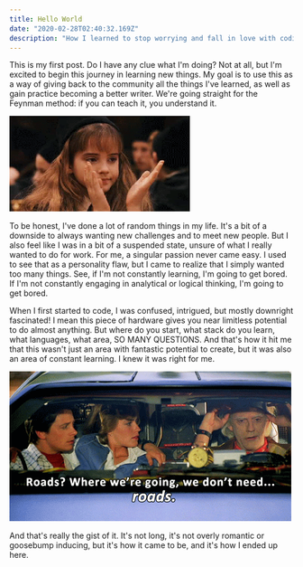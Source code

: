 ```yaml
---
title: Hello World
date: "2020-02-28T02:40:32.169Z"
description: "How I learned to stop worrying and fall in love with coding."
---
```


This is my first post. Do I have any clue what I'm doing? Not at all, but I'm excited to begin this journey in learning new things. My goal is to use this as a way of giving back to the community all the things I've learned, as well as gain practice becoming a better writer. We're going straight for the Feynman method: if you can teach it, you understand it.

![bored](./bored-clap.gif)

To be honest, I've done a lot of random things in my life. It's a bit of a downside to always wanting new challenges and to meet new people. But I also feel like I was in a bit of a suspended state, unsure of what I really wanted to do for work. For me, a singular passion never came easy. I used to see that as a personality flaw, but I came to realize that I simply wanted too many things. See, if I'm not constantly learning, I'm going to get bored. If I'm not constantly engaging in analytical or logical thinking, I'm going to get bored.

When I first started to code, I was confused, intrigued, but mostly downright fascinated! I mean this piece of hardware gives you near limitless potential to do almost anything. But where do you start, what stack do you learn, what languages, what area, SO MANY QUESTIONS. And that's how it hit me that this wasn't just an area with fantastic potential to create, but it was also an area of constant learning. I knew it was right for me.

![Fuuuuuture](./bttf.gif)

And that's really the gist of it. It's not long, it's not overly romantic or goosebump inducing, but it's how it came to be, and it's how I ended up here.
